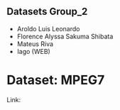 ## Datasets Group_2
- Aroldo Luis Leonardo
- Florence Alyssa Sakuma Shibata
- Mateus Riva
- Iago (WEB)

# Dataset: MPEG7
Link: 
